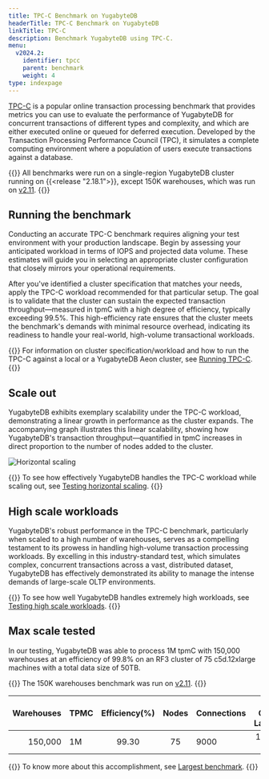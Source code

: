 ```yaml
---
title: TPC-C Benchmark on YugabyteDB
headerTitle: TPC-C Benchmark on YugabyteDB
linkTitle: TPC-C
description: Benchmark YugabyteDB using TPC-C.
menu:
  v2024.2:
    identifier: tpcc
    parent: benchmark
    weight: 4
type: indexpage
---
```


[TPC-C](http://www.tpc.org/tpcc/) is a popular online transaction processing benchmark that provides metrics you can use to evaluate the performance of YugabyteDB for concurrent transactions of different types and complexity, and which are either executed online or queued for deferred execution. Developed by the Transaction Processing Performance Council (TPC), it simulates a complete computing environment where a population of users execute transactions against a database.

{{<note>}}
All benchmarks were run on a single-region YugabyteDB cluster running on {{<release "2.18.1">}}, except 150K warehouses, which was run on [v2.11](/preview/releases/ybdb-releases/end-of-life/v2.11/).
{{</note>}}

## Running the benchmark

Conducting an accurate TPC-C benchmark requires aligning your test environment with your production landscape. Begin by assessing your anticipated workload in terms of IOPS and projected data volume. These estimates will guide you in selecting an appropriate cluster configuration that closely mirrors your operational requirements.

After you've identified a cluster specification that matches your needs, apply the TPC-C workload recommended for that particular setup. The goal is to validate that the cluster can sustain the expected transaction throughput—measured in tpmC with a high degree of efficiency, typically exceeding 99.5%. This high-efficiency rate ensures that the cluster meets the benchmark's demands with minimal resource overhead, indicating its readiness to handle your real-world, high-volume transactional workloads.

{{<lead link="running-tpcc/">}}
For information on cluster specification/workload and how to run the TPC-C against a local or a YugabyteDB Aeon cluster, see [Running TPC-C](running-tpcc/).
{{</lead>}}

## Scale out

YugabyteDB exhibits exemplary scalability under the TPC-C workload, demonstrating a linear growth in performance as the cluster expands. The accompanying graph illustrates this linear scalability, showing how YugabyteDB's transaction throughput—quantified in tpmC increases in direct proportion to the number of nodes added to the cluster.

![Horizontal scaling](/images/benchmark/tpcc-horizontal.png)

{{<lead link="running-tpcc/">}}
To see how effectively YugabyteDB handles the TPC-C workload while scaling out, see [Testing horizontal scaling](horizontal-scaling/).
{{</lead>}}

## High scale workloads

YugabyteDB's robust performance in the TPC-C benchmark, particularly when scaled to a high number of warehouses, serves as a compelling testament to its prowess in handling high-volume transaction processing workloads. By excelling in this industry-standard test, which simulates complex, concurrent transactions across a vast, distributed dataset, YugabyteDB has effectively demonstrated its ability to manage the intense demands of large-scale OLTP environments.

{{<lead link="high-scale-workloads/">}}
To see how well YugabyteDB handles extremely high workloads, see [Testing high scale workloads](high-scale-workloads/).
{{</lead>}}

## Max scale tested

In our testing, YugabyteDB was able to process 1M tpmC with 150,000 warehouses at an efficiency of 99.8% on an RF3 cluster of 75 c5d.12xlarge machines with a total data size of 50TB.

{{<note>}}
The 150K warehouses benchmark was run on [v2.11](/preview/releases/ybdb-releases/end-of-life/v2.11/).
{{</note>}}

| Warehouses | TPMC | Efficiency(%) | Nodes | Connections | New Order Latency |  Machine Type (vCPUs)  |
| ---------: | :--- | :-----------: | :---: | ----------- | :---------------: | :--------------------- |
|    150,000 | 1M   |     99.30     |  75   | 9000        |     123.33 ms     | c5d.12xlarge&nbsp;(48) |

{{<lead link="high-scale-workloads/">}}
To know more about this accomplishment, see [Largest benchmark](./high-scale-workloads/#largest-benchmark).
{{</lead>}}
